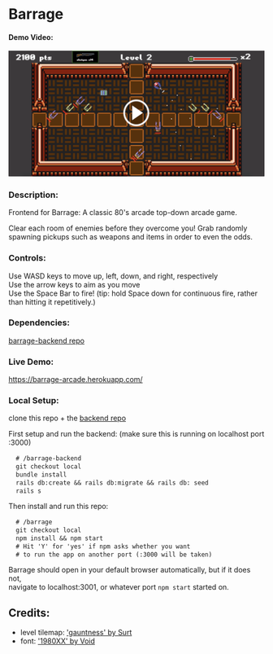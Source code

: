 # Barrage

#### Demo Video:
[![Barrage Demo Video](./src/gameplay_screenshot.png)](https://youtu.be/DuN4czF9lbQ "Barrage Demo Video")

### Description:
  Frontend for Barrage: A classic 80's arcade top-down arcade game.

  Clear each room of enemies before they overcome you!
  Grab randomly spawning pickups such as weapons and items in order to even the odds.

### Controls:
  Use WASD keys to move up, left, down, and right, respectively  
  Use the arrow keys to aim as you move  
  Use the Space Bar to fire! (tip: hold Space down for continuous fire, rather than hitting it repetitively.)

### Dependencies:
  [barrage-backend repo](https://github.com/LaneMiller/barrage-backend)

### Live Demo:
  https://barrage-arcade.herokuapp.com/

### Local Setup:
  clone this repo + the [backend repo](https://github.com/LaneMiller/barrage-backend)

  First setup and run the backend:
  (make sure this is running on localhost port :3000)

      # /barrage-backend
      git checkout local
      bundle install
      rails db:create && rails db:migrate && rails db: seed
      rails s

  Then install and run this repo:

      # /barrage
      git checkout local
      npm install && npm start
      # Hit 'Y' for 'yes' if npm asks whether you want
      # to run the app on another port (:3000 will be taken)


  Barrage should open in your default browser automatically, but if it does not,  
  navigate to localhost:3001, or whatever port `npm start` started on.

## Credits:
- level tilemap: ['gauntness' by Surt](http://opengameart.org/users/surt)
- font: ['1980XX' by Void](http://arcade.itch.io)
